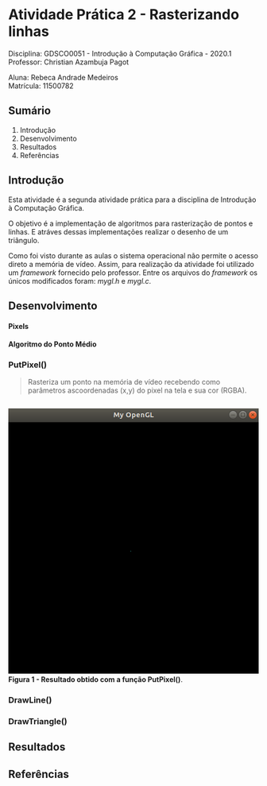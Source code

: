 # Atividade Prática 2 - Rasterizando linhas

Disciplina: GDSCO0051 - Introdução à Computação Gráfica - 2020.1 <br />
Professor: Christian Azambuja Pagot

Aluna: Rebeca Andrade Medeiros <br />
Matrícula: 11500782

## Sumário

1. Introdução
2. Desenvolvimento
3. Resultados
4. Referências

## Introdução

Esta atividade é a segunda atividade prática para a disciplina de Introdução à Computação Gráfica. 

O objetivo é a implementação de algoritmos para rasterização de pontos e linhas. E atráves dessas implementações realizar o desenho de um triângulo.

Como foi visto durante as aulas o sistema operacional não permite o acesso direto a memória de vídeo. Assim, para realização da atividade foi utilizado um *framework* fornecido pelo professor. Entre os arquivos do *framework* os únicos modificados foram: *mygl.h* e *mygl.c*.

## Desenvolvimento

#### Pixels

#### Algoritmo do Ponto Médio

### PutPixel()


> Rasteriza   um   ponto   na   memória   de   vídeo   recebendo   como   parâmetros   ascoordenadas (x,y) do pixel na tela e sua cor (RGBA).

```

```

<img src="https://raw.githubusercontent.com/rebecamedeiros/icg/main/Atividade_2/Figuras/figura1.png" /> <br />
  **Figura 1 - Resultado obtido com a função PutPixel()**.

### DrawLine()


### DrawTriangle()

## Resultados


## Referências
